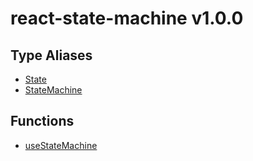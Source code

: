 # react-state-machine v1.0.0

## Type Aliases

- [State](type-aliases/State.md)
- [StateMachine](type-aliases/StateMachine.md)

## Functions

- [useStateMachine](functions/useStateMachine.md)
